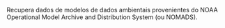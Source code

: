 Recupera dados de modelos de dados ambientais provenientes do  NOAA Operational Model Archive and Distribution System (ou NOMADS).
